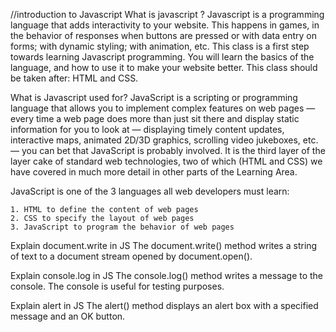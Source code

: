 //introduction to Javascript 
What is javascript ?
Javascript is a programming language that adds interactivity to your website. This happens in games, in the behavior of responses when buttons are pressed or with data entry on forms; with dynamic styling; with animation, etc. This class is a first step towards learning Javascript programming. You will learn the basics of the language, and how to use it to make your website better. This class should be taken after: HTML and CSS.

What is Javascript used for?
JavaScript is a scripting or programming language that allows you to implement complex features on web pages — every time a web page does more than just sit there and display static information for you to look at — displaying timely content updates, interactive maps, animated 2D/3D graphics, scrolling video jukeboxes, etc. — you can bet that JavaScript is probably involved. It is the third layer of the layer cake of standard web technologies, two of which (HTML and CSS) we have covered in much more detail in other parts of the Learning Area.

JavaScript is one of the 3 languages all web developers must learn:

    1. HTML to define the content of web pages
    2. CSS to specify the layout of web pages
    3. JavaScript to program the behavior of web pages

Explain document.write in JS
The document.write() method writes a string of text to a document stream opened by document.open().

Explain console.log in JS
The console.log() method writes a message to the console. The console is useful for testing purposes.

Explain alert in JS
The alert() method displays an alert box with a specified message and an OK button.